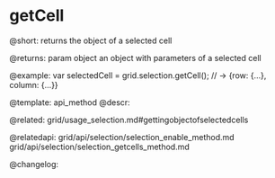 getCell
=============

@short: returns the object of a selected cell

@returns:
param   object  an object with parameters of a selected cell



@example:
var selectedCell = grid.selection.getCell();
// -> {row: {…}, column: {…}}


@template: api_method
@descr:

@related: grid/usage_selection.md#gettingobjectofselectedcells


@relatedapi: grid/api/selection/selection_enable_method.md
grid/api/selection/selection_getcells_method.md

@changelog:


